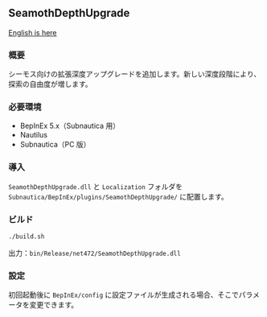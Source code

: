 ## SeamothDepthUpgrade

[English is here](./README.md)

### 概要
シーモス向けの拡張深度アップグレードを追加します。新しい深度段階により、探索の自由度が増します。

### 必要環境
- BepInEx 5.x（Subnautica 用）
- Nautilus
- Subnautica（PC 版）

### 導入
`SeamothDepthUpgrade.dll` と `Localization` フォルダを `Subnautica/BepInEx/plugins/SeamothDepthUpgrade/` に配置します。

### ビルド
```bash
./build.sh
```
出力：`bin/Release/net472/SeamothDepthUpgrade.dll`

### 設定
初回起動後に `BepInEx/config` に設定ファイルが生成される場合、そこでパラメータを変更できます。


